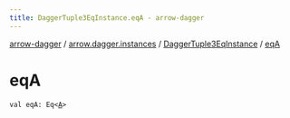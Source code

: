 ```yaml
---
title: DaggerTuple3EqInstance.eqA - arrow-dagger
---
```


[arrow-dagger](../../index.html) / [arrow.dagger.instances](../index.html) / [DaggerTuple3EqInstance](index.html) / [eqA](./eq-a.html)

# eqA

`val eqA: Eq<`[`A`](index.html#A)`>`